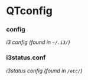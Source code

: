# QTconfig

### config
*i3 config (found in ```~/.i3/```)*

### i3status.conf
*i3status config (found in ```/etc/```)*
